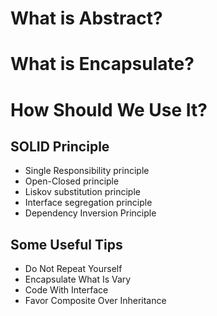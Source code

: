 # What is Abstract?
# What is Encapsulate?
# How Should We Use It?





## SOLID Principle
- Single Responsibility principle
- Open-Closed principle
- Liskov substitution principle
- Interface segregation principle
- Dependency Inversion Principle




## Some Useful Tips
- Do Not Repeat Yourself
- Encapsulate What Is Vary
- Code With Interface
- Favor Composite Over Inheritance
